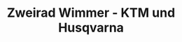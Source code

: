 ---
title: "Zweirad Wimmer - KTM und Husqvarna"
url: /schwand-im-innkreis/zweirad-wimmer-ktm-und-husqvarna/
shop: Motorrad
---